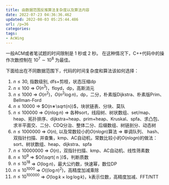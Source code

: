 ```yaml
---
title: 由数据范围反推算法复杂度以及算法内容
date: 2022-07-23 04:36:36.462
updated: 2022-08-03 05:25:44.486
url: /p=36
categories: 
tags: 
- AcWing
---
```


一般ACM或者笔试题的时间限制是 $1$ 秒或 $2$ 秒。
在这种情况下，C++代码中的操作次数控制在 $10^7∼10^8$ 为最佳。

下面给出在不同数据范围下，代码的时间复杂度和算法该如何选择：

1. $n≤30$, 指数级别, dfs+剪枝，状态压缩dp
2. $n≤100$ => $O(n^3)$，floyd，dp，高斯消元
3. $n≤1000$ => $O(n^2)$，$O(n^2\log n)$，dp，二分，朴素版Dijkstra、朴素版Prim、Bellman-Ford
4. $n≤10000$ => $O(n∗\sqrt{n})$，块状链表、分块、莫队
5. $n≤100000$ => $O(n\log n)$ => 各种sort，线段树、树状数组、set/map、heap、拓扑排序、dijkstra+heap、prim+heap、Kruskal、spfa、求凸包、求半平面交、二分、CDQ分治、整体二分、后缀数组、树链剖分、动态树
6. $n≤1000000$ => $O(n)$, 以及常数较小的$O(nlogn)$算法 => 单调队列、 hash、双指针扫描、并查集，kmp、AC自动机，常数比较小的$O(nlogn)$的做法：sort、树状数组、heap、dijkstra、spfa
7. $n≤10000000$ => $O(n)$，双指针扫描、kmp、AC自动机、线性筛素数
8. $n≤10^9$ => $O(\sqrt{ n })$，判断质数
9. $n≤10^{18}$ => $O(\log n)$，最大公约数，快速幂，数位DP
10. $n≤10^{1000}$ => $O((\log n)^2)$，高精度加减乘除
11. $n≤10^{100000}$ => $O(\log k×\log \log k)$，k表示位数，高精度加减、FFT/NTT